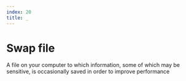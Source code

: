 ```yaml
---
index: 20
title: _
---
```

# Swap file

A file on your computer to which information, some of which may be sensitive, is occasionally saved in order to improve performance
